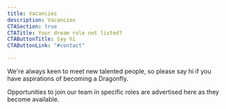 ```yaml
---
title: Vacancies
description: Vacancies
CTASection: true
CTATitle: Your dream role not listed?
CTAButtonTitle: Say hi
CTAButtonLink: "#contact"

---
```


We're always keen to meet new talented people, so please say hi if you have
aspirations of becoming a Dragonfly.

Opportunities to join our team in specific roles are advertised here as they
become available.
